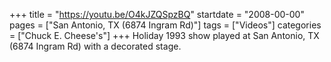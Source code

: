+++
title = "https://youtu.be/O4kJZQSpzBQ"
startdate = "2008-00-00"
pages = ["San Antonio, TX (6874 Ingram Rd)"]
tags = ["Videos"]
categories = ["Chuck E. Cheese's"]
+++
Holiday 1993 show played at San Antonio, TX (6874 Ingram Rd) with a decorated stage. 
